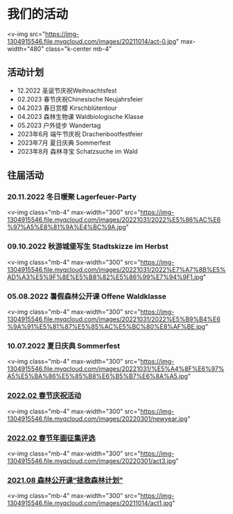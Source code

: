 # 我们的活动

<v-img
  src="https://img-1304915546.file.myqcloud.com/images/20211014/act-0.jpg"
  max-width="480"
  class="k-center mb-4"
></v-img>

## 活动计划

- 12.2022 圣诞节庆祝Weihnachtsfest 
- 02.2023 春节庆祝Chinesische Neujahrsfeier  
- 04.2023 春日赏樱 Kirschblütentour 
- 04.2023 森林生物课 Waldbiologische Klasse  
- 05.2023 户外徒步 Wandertag  
- 2023年6月 端午节庆祝 Drachenbootfestfeier
- 2023年7月 夏日庆典 Sommerfest
- 2023年8月 森林寻宝 Schatzsuche im Wald

## 往届活动

### 20.11.2022 冬日暖聚 Lagerfeuer-Party

<v-img
  class="mb-4"
  max-width="300"
  src="https://img-1304915546.file.myqcloud.com/images/20221031/2022%E5%86%AC%E6%97%A5%E8%81%9A%E4%BC%9A.jpg"
></v-img>

### 09.10.2022 秋游城堡写生 Stadtskizze im Herbst

<v-img
  class="mb-4"
  max-width="300"
  src="https://img-1304915546.file.myqcloud.com/images/20221031/2022%E7%A7%8B%E5%AD%A3%E5%9F%8E%E5%B8%82%E5%86%99%E7%94%9F1.jpg"
></v-img>

### 05.08.2022 暑假森林公开课 Offene Waldklasse 

<v-img
  class="mb-4"
  max-width="300"
  src="https://img-1304915546.file.myqcloud.com/images/20221031/2022%E5%B9%B4%E6%9A%91%E5%81%87%E5%85%AC%E5%BC%80%E8%AF%BE.jpg"
></v-img>

### 10.07.2022 夏日庆典 Sommerfest

<v-img
  class="mb-4"
  max-width="300"
  src="https://img-1304915546.file.myqcloud.com/images/20221031/%E5%A4%8F%E6%97%A5%E5%BA%86%E5%85%B8%E6%B5%B7%E6%8A%A5.jpg"
></v-img>

### [2022.02 春节庆祝活动](/zh/blogs/202202011200)

<v-img
  class="mb-4"
  max-width="300"
  src="https://img-1304915546.file.myqcloud.com/images/20220301/newyear.jpg"
></v-img>

### [2022.02 春节年画征集评选](/zh/blogs/202202011000)

<v-img
  class="mb-4"
  max-width="300"
  src="https://img-1304915546.file.myqcloud.com/images/20220301/act3.jpg"
></v-img>

### [2021.08 森林公开课“拯救森林计划”](/zh/blogs/202108072200)

<v-img
  class="mb-4"
  max-width="300"
  src="https://img-1304915546.file.myqcloud.com/images/20211014/act1.jpg"
></v-img>
